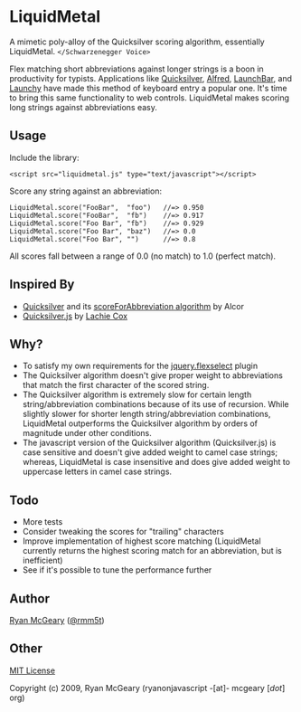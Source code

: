 # LiquidMetal

A mimetic poly-alloy of the Quicksilver scoring algorithm, essentially
LiquidMetal. `</Schwarzenegger Voice>`

Flex matching short abbreviations against longer strings is a boon in
productivity for typists.  Applications like
[Quicksilver](http://www.qsapp.com/), [Alfred](http://www.alfredapp.com/),
[LaunchBar](http://www.obdev.at/products/launchbar/index.html), and
[Launchy](http://www.launchy.net/) have made this method of keyboard entry a
popular one.  It's time to bring this same functionality to web controls.
LiquidMetal makes scoring long strings against abbreviations easy.

## Usage

Include the library:

    <script src="liquidmetal.js" type="text/javascript"></script>

Score any string against an abbreviation:

    LiquidMetal.score("FooBar",  "foo")   //=> 0.950
    LiquidMetal.score("FooBar",  "fb")    //=> 0.917
    LiquidMetal.score("Foo Bar", "fb")    //=> 0.929
    LiquidMetal.score("Foo Bar", "baz")   //=> 0.0
    LiquidMetal.score("Foo Bar", "")      //=> 0.8

All scores fall between a range of 0.0 (no match) to 1.0 (perfect match).

## Inspired By

* [Quicksilver](http://code.google.com/p/blacktree-alchemy/) and its [scoreForAbbreviation algorithm](http://code.google.com/p/blacktree-alchemy/source/browse/trunk/Crucible/Code/NSString_BLTRExtensions.m#61) by Alcor
* [Quicksilver.js](http://rails-oceania.googlecode.com/svn/lachiecox/qs_score/trunk/qs_score.js) by [Lachie Cox](http://smartbomb.com.au/2008/02/11/quicksilver-javascript)

## Why?

* To satisfy my own requirements for the
  [jquery.flexselect](http://rmm5t.github.com/jquery-flexselect) plugin
* The Quicksilver algorithm doesn't give proper weight to abbreviations that
  match the first character of the scored string.
* The Quicksilver algorithm is extremely slow for certain length
  string/abbreviation combinations because of its use of recursion.  While
  slightly slower for shorter length string/abbreviation combinations,
  LiquidMetal outperforms the Quicksilver algorithm by orders of magnitude under
  other conditions.
* The javascript version of the Quicksilver algorithm (Quicksilver.js) is case
  sensitive and doesn't give added weight to camel case strings; whereas,
  LiquidMetal is case insensitive and does give added weight to uppercase
  letters in camel case strings.

## Todo

* More tests
* Consider tweaking the scores for "trailing" characters
* Improve implementation of highest score matching (LiquidMetal
  currently returns the highest scoring match for an abbreviation,
  but is inefficient)
* See if it's possible to tune the performance further

## Author

[Ryan McGeary](http://ryan.mcgeary.org) ([@rmm5t](http://twitter.com/rmm5t))

## Other

[MIT License](http://www.opensource.org/licenses/mit-license.php)

Copyright (c) 2009, Ryan McGeary (ryanonjavascript -[at]- mcgeary [*dot*] org)
